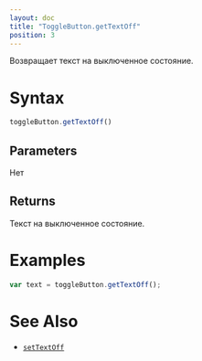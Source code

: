 ```yaml
---
layout: doc
title: "ToggleButton.getTextOff"
position: 3
---
```


Возвращает текст на выключенное состояние.

# Syntax

```js
toggleButton.getTextOff()
```

## Parameters

Нет

## Returns

Текст на выключенное состояние.

# Examples

```js
var text = toggleButton.getTextOff();
```

# See Also

* [`setTextOff`](../ToggleButton.setTextOff/)
